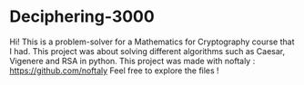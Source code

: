# Deciphering-3000
Hi! This is a problem-solver for a Mathematics for Cryptography course that I had. This project was about solving different algorithms such as Caesar, Vigenere and RSA in python.
This project was made with noftaly : https://github.com/noftaly
Feel free to explore the files !
